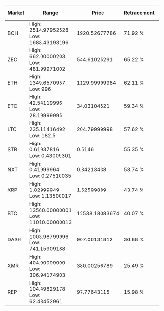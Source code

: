 | Market | Range | Price| Retracement | Doubles to 50% |
| --- | --- | --- | --- | --- |
| BCH | High: 2514.97952528<br />Low: 1688.43193196 | 1920.52677786 | 71.92 % | 1.09 |
| ZEC | High: 662.00000203<br />Low: 481.99971002 | 544.61025291 | 65.22 % | 1.05 |
| ETH | High: 1349.6570957<br />Low: 996 | 1129.99999984 | 62.11 % | 1.04 |
| ETC | High: 42.54119996<br />Low: 28.19999995 | 34.03104521 | 59.34 % | 1.04 |
| LTC | High: 235.11416492<br />Low: 182.5 | 204.79999998 | 57.62 % | 1.02 |
| STR | High: 0.61937816<br />Low: 0.43009301 | 0.5146 | 55.35 % | 1.02 |
| NXT | High: 0.41999964<br />Low: 0.27510035 | 0.34213438 | 53.74 % | 1.02 |
| XRP | High: 1.82999949<br />Low: 1.13500017 | 1.52599889 | 43.74 % | 0.00 |
| BTC | High: 13560.00000001<br />Low: 11010.00000013 | 12538.18083674 | 40.07 % | 0.00 |
| DASH | High: 1003.98799996<br />Low: 741.15909188 | 907.06131812 | 36.88 % | 0.00 |
| XMR | High: 404.99999999<br />Low: 306.94174903 | 380.00256789 | 25.49 % | 0.00 |
| REP | High: 104.49829178<br />Low: 62.43452961 | 97.77643115 | 15.98 % | 0.00 |
